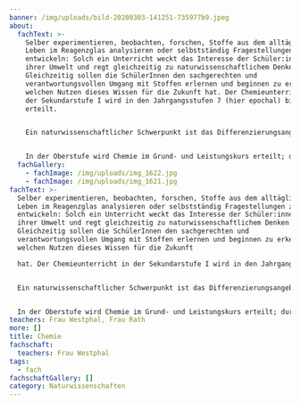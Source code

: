 ```yaml
---
banner: /img/uploads/bild-20200303-141251-735977b9.jpeg
about:
  fachText: >-
    Selber experimentieren, beobachten, forschen, Stoffe aus dem alltäglichen
    Leben im Reagenzglas analysieren oder selbstständig Fragestellungen zu
    entwickeln: Solch ein Unterricht weckt das Interesse der Schüler:innen an
    ihrer Umwelt und regt gleichzeitig zu naturwissenschaftlichem Denken an.
    Gleichzeitig sollen die SchülerInnen den sachgerechten und
    verantwortungsvollen Umgang mit Stoffen erlernen und beginnen zu erkennen,
    welchen Nutzen dieses Wissen für die Zukunft hat. Der Chemieunterricht in
    der Sekundarstufe I wird in den Jahrgangsstufen 7 (hier epochal) bis 10
    erteilt. 


    Ein naturwissenschaftlicher Schwerpunkt ist das Differenzierungsangebot Biologie/Chemie im Wahlpflichtbereich der Jahrgangsstufen 9 und 10. Innerhalb verschiedener Schwerpunktthemen steht das Experiment und somit die Vertiefung bestimmter naturwissenschaftlicher Methoden im Vordergrund.  


    In der Oberstufe wird Chemie im Grund- und Leistungskurs erteilt; durch die Kooperation mit Münsteraner Innenstadtgymnasien kann das Angebot des Leistungskurses immer gewährleistet werden. Die Kooperation mit der Universität Münster eröffnet den Schüler:innen zum einen erste berufliche Perspektiven und zum anderen erste vertiefte Einblicke in wissenschaftliche Arbeit. Diesem Anspruch versucht auch der in der Oberstufe eingerichtete Projektkurs Genetik Rechnung zu tragen; hier wird das (gesellschafts-)wissenschaftlich hochaktuelle Thema Gentechnik unter verschiedenen Aspekten beleuchtet.
  fachGallery:
    - fachImage: /img/uploads/img_1622.jpg
    - fachImage: /img/uploads/img_1621.jpg
fachText: >-
  Selber experimentieren, beobachten, forschen, Stoffe aus dem alltäglichen
  Leben im Reagenzglas analysieren oder selbstständig Fragestellungen zu
  entwickeln: Solch ein Unterricht weckt das Interesse der Schüler:innen an
  ihrer Umwelt und regt gleichzeitig zu naturwissenschaftlichem Denken an.
  Gleichzeitig sollen die SchülerInnen den sachgerechten und
  verantwortungsvollen Umgang mit Stoffen erlernen und beginnen zu erkennen,
  welchen Nutzen dieses Wissen für die Zukunft

  hat. Der Chemieunterricht in der Sekundarstufe I wird in den Jahrgangsstufen 7 (hier epochal) bis 10 erteilt.


  Ein naturwissenschaftlicher Schwerpunkt ist das Differenzierungsangebot Biologie/Chemie im Wahlpflichtbereich der Jahrgangsstufen 9 und 10. Innerhalb verschiedener Schwerpunktthemen steht das Experiment und somit die Vertiefung bestimmter naturwissenschaftlicher Methoden im Vordergrund.


  In der Oberstufe wird Chemie im Grund- und Leistungskurs erteilt; durch die Kooperation mit Münsteraner Innenstadtgymnasien kann das Angebot des Leistungskurses immer gewährleistet werden. Die Kooperation mit der Universität Münster eröffnet den Schüler:innen zum einen erste berufliche Perspektiven und zum anderen erste vertiefte Einblicke in wissenschaftliche Arbeit. Diesem Anspruch versucht auch der in der Oberstufe eingerichtete Projektkurs Genetik Rechnung zu tragen; hier wird das (gesellschafts-)wissenschaftlich hochaktuelle Thema Gentechnik unter verschiedenen Aspekten beleuchtet.
teachers: Frau Westphal, Frau Rath
more: []
title: Chemie
fachschaft:
  teachers: Frau Westphal
tags:
  - fach
fachschaftGallery: []
category: Naturwissenschaften
---
```

